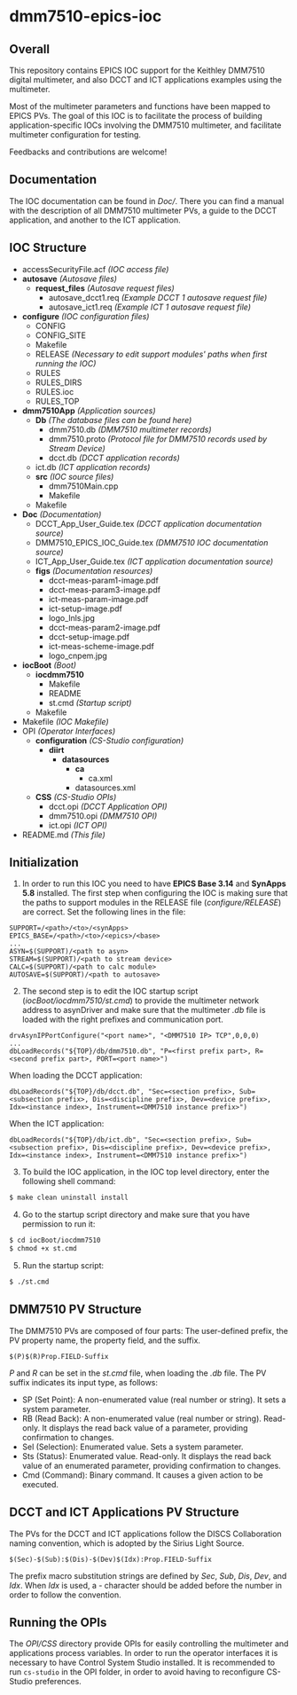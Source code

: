 # dmm7510-epics-ioc

## Overall

This repository contains EPICS IOC support for the Keithley DMM7510 digital multimeter, and also DCCT and ICT applications examples using the multimeter.

Most of the multimeter parameters and functions have been mapped to EPICS PVs. The goal of this IOC is to facilitate the process of building application-specific IOCs involving the DMM7510 multimeter, and facilitate multimeter configuration for testing.

Feedbacks and contributions are welcome!

## Documentation

The IOC documentation can be found in *Doc/*. There you can find a manual with the description of all DMM7510 multimeter PVs, a guide to the DCCT application, and another to the ICT application.

## IOC Structure

- accessSecurityFile.acf *(IOC access file)*
- **autosave** *(Autosave files)*
    - **request_files** *(Autosave request files)*
        - autosave_dcct1.req *(Example DCCT 1 autosave request file)*
        - autosave_ict1.req *(Example ICT 1 autosave request file)*
- **configure** *(IOC configuration files)*
    - CONFIG
    - CONFIG_SITE
    - Makefile
    - RELEASE *(Necessary to edit support modules' paths when first running the IOC)*
    - RULES
    - RULES_DIRS
    - RULES.ioc
    - RULES_TOP
- **dmm7510App** *(Application sources)*
    - **Db** *(The database files can be found here)*
        - dmm7510.db *(DMM7510 multimeter records)*
        - dmm7510.proto *(Protocol file for DMM7510 records used by Stream Device)*
        - dcct.db *(DCCT application records)*
	- ict.db *(ICT application records)*
    - **src** *(IOC source files)*
        - dmm7510Main.cpp
        - Makefile
    - Makefile
- **Doc** *(Documentation)*
    - DCCT_App_User_Guide.tex *(DCCT application documentation source)*
    - DMM7510_EPICS_IOC_Guide.tex *(DMM7510 IOC documentation source)*
    - ICT_App_User_Guide.tex *(ICT application documentation source)*
    - **figs** *(Documentation resources)*
        - dcct-meas-param1-image.pdf
        - dcct-meas-param3-image.pdf
        - ict-meas-param-image.pdf
        - ict-setup-image.pdf
        - logo_lnls.jpg
        - dcct-meas-param2-image.pdf
        - dcct-setup-image.pdf
        - ict-meas-scheme-image.pdf
        - logo_cnpem.jpg
- **iocBoot** *(Boot)*
    - **iocdmm7510**
        - Makefile
        - README
        - st.cmd *(Startup script)*
    - Makefile
- Makefile *(IOC Makefile)*
- OPI *(Operator Interfaces)*
    - **configuration** *(CS-Studio configuration)*
        - **diirt**
            - **datasources**
                - **ca**
                    - ca.xml
                - datasources.xml
    - **CSS** *(CS-Studio OPIs)*
        - dcct.opi *(DCCT Application OPI)*
        - dmm7510.opi *(DMM7510 OPI)*
        - ict.opi *(ICT OPI)*
- README.md *(This file)*

## Initialization

1. In order to run this IOC you need to have **EPICS Base 3.14** and **SynApps 5.8** installed. The first step when configuring the IOC is making sure that the paths to support modules in the RELEASE file (*configure/RELEASE*) are correct. Set the following lines in the file:

```
SUPPORT=/<path>/<to>/<synApps>
EPICS_BASE=/<path>/<to>/<epics>/<base>
...
ASYN=$(SUPPORT)/<path to asyn>
STREAM=$(SUPPORT)/<path to stream device>
CALC=$(SUPPORT)/<path to calc module>
AUTOSAVE=$(SUPPORT)/<path to autosave>
```

2. The second step is to edit the IOC startup script (*iocBoot/iocdmm7510/st.cmd*) to provide the multimeter network address to asynDriver and make sure that the multimeter *.db* file is loaded with the right prefixes and communication port.

```
drvAsynIPPortConfigure("<port name>", "<DMM7510 IP> TCP",0,0,0)
...
dbLoadRecords("${TOP}/db/dmm7510.db", "P=<first prefix part>, R=<second prefix part>, PORT=<port name>")
```

When loading the DCCT application:

```
dbLoadRecords("${TOP}/db/dcct.db", "Sec=<section prefix>, Sub=<subsection prefix>, Dis=<discipline prefix>, Dev=<device prefix>, Idx=<instance index>, Instrument=<DMM7510 instance prefix>")
```
When the ICT application:

```
dbLoadRecords("${TOP}/db/ict.db", "Sec=<section prefix>, Sub=<subsection prefix>, Dis=<discipline prefix>, Dev=<device prefix>, Idx=<instance index>, Instrument=<DMM7510 instance prefix>")
```

3. To build the IOC application, in the IOC top level directory, enter the following shell command:

```sh
$ make clean uninstall install
```

4. Go to the startup script directory and make sure that you have permission to run it:

```sh
$ cd iocBoot/iocdmm7510
$ chmod +x st.cmd
```

5. Run the startup script:

```sh
$ ./st.cmd
```

## DMM7510 PV Structure

The DMM7510 PVs are composed of four parts: The user-defined prefix, the PV property name, the property field, and the suffix.

```
$(P)$(R)Prop.FIELD-Suffix
```
*P* and *R* can be set in the *st.cmd* file, when loading the *.db* file. The PV suffix indicates its input type, as follows:
* SP (Set Point): A non-enumerated value (real number or string). It sets a system parameter.
* RB (Read Back): A non-enumerated value (real number or string). Read-only. It displays the read back value of a parameter, providing confirmation to changes.
* Sel (Selection): Enumerated value. Sets a system parameter.
* Sts (Status): Enumerated value. Read-only. It displays the read back value of an enumerated parameter, providing confirmation to changes.
* Cmd (Command): Binary command. It causes a given action to be executed.

## DCCT and ICT Applications PV Structure

The PVs for the DCCT and ICT applications follow the DISCS Collaboration naming convention, which is adopted by the Sirius Light Source.

```
$(Sec)-$(Sub):$(Dis)-$(Dev)$(Idx):Prop.FIELD-Suffix
```

The prefix macro substitution strings are defined by *Sec*, *Sub*, *Dis*, *Dev*, and *Idx*. When *Idx* is used, a *-* character should be added before the number in order to follow the convention.

## Running the OPIs

The *OPI/CSS* directory provide OPIs for easily controlling the multimeter and applications process variables. In order to run the operator interfaces it is necessary to have Control System Studio installed. It is recommended to run `cs-studio` in the OPI folder, in order to avoid having to reconfigure CS-Studio preferences.
